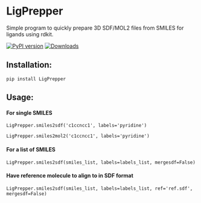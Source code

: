 # LigPrepper

Simple program to quickly prepare 3D SDF/MOL2 files from SMILES for ligands using rdkit.

[![PyPI version](https://badge.fury.io/py/LigPrepper.svg)](https://badge.fury.io/py/LigPrepper) [![Downloads](https://pepy.tech/badge/LigPrepper)](https://pepy.tech/project/LigPrepper)

## Installation:

```
pip install LigPrepper
```

## Usage:

#### For single SMILES

```
LigPrepper.smiles2sdf('c1ccncc1', labels='pyridine')

LigPrepper.smiles2mol2('c1ccncc1', labels='pyridine')
```

#### For a list of SMILES

```
LigPrepper.smiles2sdf(smiles_list, labels=labels_list, mergesdf=False)
```

#### Have reference molecule to align to in SDF format

```
LigPrepper.smiles2sdf(smiles_list, labels=labels_list, ref='ref.sdf', mergesdf=False)
```

